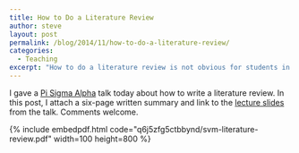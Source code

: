 ```yaml
---
title: How to Do a Literature Review
author: steve
layout: post
permalink: /blog/2014/11/how-to-do-a-literature-review/
categories:
  - Teaching
excerpt: "How to do a literature review is not obvious for students in political science. Here, I offer a guide to get new students started. "
---
```




I gave a [Pi Sigma Alpha][1] talk today about how to write a literature review. In this post, I attach a six-page written summary and link to the [lecture slides](https://www.dropbox.com/s/w7fql80p23e6x2a/svm-literature-review-lecture.pdf?dl=0) from the talk. Comments welcome.

{% include embedpdf.html code="q6j5zfg5ctbbynd/svm-literature-review.pdf" width=100 height=800 %}

 [1]: http://svmiller.com/for-students/pi-sigma-alpha/
 [2]: http://svmiller.com/wp-content/uploads/svm-literature-review.pdf
 [3]: http://svmiller.com/wp-content/uploads/svm-literature-review-lecture.pdf
